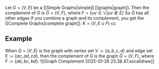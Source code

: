 Let $G=(V,E)$ be a [[Simple Graphs|simple]] [[graphs|graph]]. Then the complement of $G$ is $\bar{G}=(V,F)$, where $F=\{ uv\in\mathbb{V}|uv\not\in E \}$
So $\bar{G}$ has all other edges
If you combine a graph and its complement, you get the [[Complete Graphs|complete graph]]: $K=(V,E\cup F)$ cc
## Example
When $G=(V,E)$ is the graph with vertex set $V:=\{ a,b,c,d \}$ and edge set $E:=\{ ac,ad,cd \}$, then the complement of $G$ is the graph $\bar{G}=(V,F)$, where $F:=\{ ab,bc,bd \}$:
![[Graph Complement 2025-01-26 23.38.47.excalidraw]]
